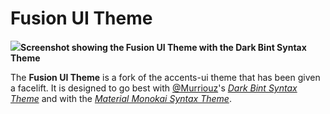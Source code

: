 # Fusion UI Theme
<img src="https://raw.githubusercontent.com/fusion809/fusion-ui/master/screenshot-dark-bint.png"><caption>**Screenshot showing the Fusion UI Theme with the Dark Bint Syntax Theme**</caption></img>

The **Fusion UI Theme** is a fork of the accents-ui theme that has been given a facelift. It is designed to go best with [@Murriouz](https://github.com/Murriouz)'s [*Dark Bint Syntax Theme*](https://github.com/Murriouz/dark-bint-syntax) and with the [*Material Monokai Syntax Theme*](https://atom.io/themes/material-monokai-syntax).
